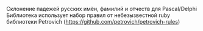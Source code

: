 Склонение падежей русских имён, фамилий и отчеств для Pascal/Delphi
Библиотека использует набор правил от небезызвестной ruby библиотеки Petrovich (https://github.com/petrovich/petrovich-rules)
